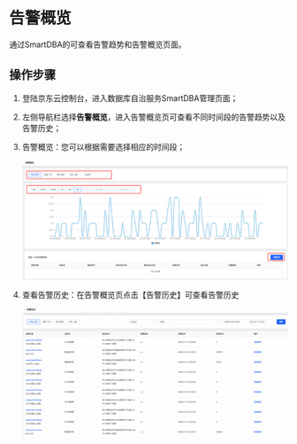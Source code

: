 # 告警概览

通过SmartDBA的可查看告警趋势和告警概览页面。

## 操作步骤

1. 登陆京东云控制台，进入数据库自治服务SmartDBA管理页面；

2. 左侧导航栏选择**告警概览**，进入告警概览页可查看不同时间段的告警趋势以及告警历史；

3. 告警概览：您可以根据需要选择相应的时间段；

   ![image-20220713162317501](../../image/SmartDBA/image-20220713162317501.png)

4. 查看告警历史：在告警概览页点击【告警历史】可查看告警历史

   ![image-20220713162243581](../../image/SmartDBA/image-20220713162243581.png)
